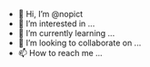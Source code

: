 - 👋 Hi, I’m @nopict
- 👀 I’m interested in ...
- 🌱 I’m currently learning ...
- 💞️ I’m looking to collaborate on ...
- 📫 How to reach me ...

<!---
nopict/nopict is a ✨ special ✨ repository because its `README.md` (this file) appears on your GitHub profile.
You can click the Preview link to take a look at your changes.
--->
